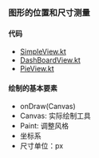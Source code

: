 ### 图形的位置和尺寸测量

#### 代码

- [SimpleView.kt](../../hencoder/src/main/java/com/example/hencoder/draw/SimpleView.kt)
- [DashBoardView.kt](../../hencoder/src/main/java/com/example/hencoder/draw/DashBoardView.kt)
- [PieView.kt](../../hencoder/src/main/java/com/example/hencoder/draw/PieView.kt)

#### 绘制的基本要素

- onDraw(Canvas)
- Canvas: 实际绘制工具
- Paint: 调整风格
- 坐标系
- 尺寸单位：px

